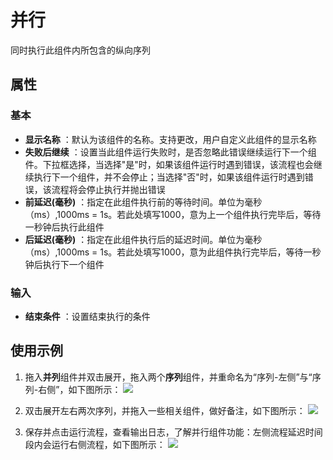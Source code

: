 # 并行

同时执行此组件内所包含的纵向序列

## 属性

### 基本

- **显示名称** ：默认为该组件的名称。支持更改，用户自定义此组件的显示名称
- **失败后继续** ：设置当此组件运行失败时，是否忽略此错误继续运行下一个组件。下拉框选择，当选择"是"时，如果该组件运行时遇到错误，该流程也会继续执行下一个组件，并不会停止；当选择"否"时，如果该组件运行时遇到错误，该流程将会停止执行并抛出错误
- **前延迟(毫秒)** ：指定在此组件执行前的等待时间。单位为毫秒（ms）,1000ms = 1s。若此处填写1000，意为上一个组件执行完毕后，等待一秒钟后执行此组件
- **后延迟(毫秒)** ：指定在此组件执行后的延迟时间。单位为毫秒（ms）,1000ms = 1s。若此处填写1000，意为此组件执行完毕后，等待一秒钟后执行下一个组件

### 输入

- **结束条件** ：设置结束执行的条件

## 使用示例

1. 拖入**并列**组件并双击展开，拖入两个**序列**组件，并重命名为“序列-左侧”与“序列-右侧”，如下图所示：
![](https://docimages.blob.core.chinacloudapi.cn/images/Activities/pallel-1.png)

2. 双击展开左右两次序列，并拖入一些相关组件，做好备注，如下图所示：
![](https://docimages.blob.core.chinacloudapi.cn/images/Activities/pallel-2.png)

3. 保存并点击运行流程，查看输出日志，了解并行组件功能：左侧流程延迟时间段内会运行右侧流程，如下图所示：
![](https://docimages.blob.core.chinacloudapi.cn/images/Activities/pallel-3.png)
